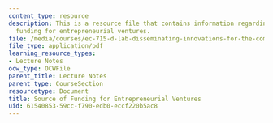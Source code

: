 ```yaml
---
content_type: resource
description: This is a resource file that contains information regarding source of
  funding for entrepreneurial ventures.
file: /media/courses/ec-715-d-lab-disseminating-innovations-for-the-common-good-spring-2007/6154085359ccf790edb0eccf220b5ac8_MITEC_715S07_lec13.pdf
file_type: application/pdf
learning_resource_types:
- Lecture Notes
ocw_type: OCWFile
parent_title: Lecture Notes
parent_type: CourseSection
resourcetype: Document
title: Source of Funding for Entrepreneurial Ventures
uid: 61540853-59cc-f790-edb0-eccf220b5ac8
---
```

